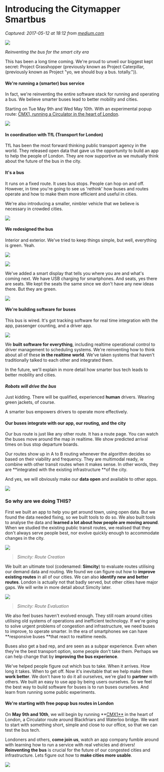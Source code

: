 # Introducing the Citymapper Smartbus

_Captured: 2017-05-12 at 18:12 from [medium.com](https://medium.com/citymapper/smartbus-7b6848241526)_

![](https://cdn-images-1.medium.com/max/2000/1*Qgg6D9fZaPsVr0SRCn2lbQ.jpeg)

_Reinventing the bus for the smart city era_

This has been a long time coming. We're proud to unveil our biggest kept secret: Project Grasshopper (previously known as Project Caterpillar, (previously known as Project "yo, we should buy a bus. totally.")).

#### We're running a (smarter) bus service

In fact, we're reinventing the entire software stack for running and operating a bus. We believe smarter buses lead to better mobility and cities.

Starting on Tue May 9th and Wed May 10th. With an experimental popup route: [CMX1, running a Circulator in the heart of London](https://citymapper.com/london/cmbus/bus-cmx1).

![](https://cdn-images-1.medium.com/max/800/1*14i3nSjq2ZyclRTjgaRKiA.png)

#### In coordination with TfL (Transport for London)

TfL has been the most forward thinking public transport agency in the world. They released open data that gave us the opportunity to build an app to help the people of London. They are now supportive as we mutually think about the future of the bus in the city.

#### It's a bus

It runs on a fixed route. It uses bus stops. People can hop on and off. However, in time you're going to see us 'rethink' how buses and routes operate and how to make them more efficient and useful in cities.

We're also introducing a smaller, nimbler vehicle that we believe is necessary in crowded cities.

![](https://cdn-images-1.medium.com/max/1000/1*e9_x35AVv3p66KN57tWzOQ.jpeg)

#### We redesigned the bus

Interior and exterior. We've tried to keep things simple, but well, everything is green. Yeah.

![](https://cdn-images-1.medium.com/max/800/1*QU8Jj1ty5jA4NWBGdPZvOg.jpeg)

![](https://cdn-images-1.medium.com/max/800/1*PAaTgfrrc9C_AjKzJ8-UrQ.jpeg)

We've added a smart display that tells you where you are and what's coming next. We have USB charging for smartphones. And seats, yes there are seats. We kept the seats the same since we don't have any new ideas there. But they are green.

![](https://cdn-images-1.medium.com/max/800/1*080ghTJseHkV6kt-Z3-Dgw.jpeg)

#### We're building software for buses

This bus is wired. It's got tracking software for real time integration with the app, passenger counting, and a driver app.

![](https://cdn-images-1.medium.com/max/800/1*3Q-pEeKfbEgt-8MzVLAxvg.png)

We **built software for everything**, including realtime operational control to driver management to scheduling systems. We're reinventing how to think about all of these **in the realtime world**. We've taken systems that haven't traditionally talked to each other and integrated them.

In the future, we'll explain in more detail how smarter bus tech leads to better mobility and cities.

#### _Robots will drive the bus_

Just kidding. There will be qualified, experienced **human** drivers. Wearing green jackets, of course.

A smarter bus empowers drivers to operate more effectively.

#### Our buses integrate with our app, our routing, and the city

Our bus route is just like any other route. It has a route page. You can watch the buses move around the map in realtime. We show predicted arrival times on bus stop departure boards.

Our routes show up in A to B routing whenever the algorithm decides so based on their viability and frequency. They are multimodal ready, ie combine with other transit routes when it makes sense. In other words, they are **integrated with the existing infrastructure **of the city.

And yes, we will obviously make our **data open** and available to other apps.

![](https://cdn-images-1.medium.com/max/800/1*OjfuvcqHT0flzeBR78jVKg.png)

### So why are we doing THIS?

First we built an app to help you get around town, using open data. But we found the data needed fixing, so we built tools to do so. We also built tools to analyse the data and **learned a lot about how people are moving around**. When we studied the existing public transit routes, we realised that they don't always serve people best, nor evolve quickly enough to accommodate changes in the city.

![](https://cdn-images-1.medium.com/max/800/1*0_b9MCIKrwBYmiqlaMFCvw.gif)

> _Simcity: Route Creation_

We built an ultimate tool (codenamed: **Simcity**) to evaluate routes utilising our demand data and routing. We found we can figure out how to **improve existing routes** in all of our cities. We can also **identify new and better routes**. London is actually not that badly served, but other cities have major gaps. We will write in more detail about Simcity later.

![](https://cdn-images-1.medium.com/max/800/1*-LvcRdAK38yuBHE5ljIRNQ.jpeg)

> _Simcity: Route Evaluation_

We also feel buses haven't evolved enough. They still roam around cities utilising old systems of operations and inefficient technology. If we're going to solve urgent problems of congestion and infrastructure, we need buses to improve, to operate smarter. In the era of smartphones we can have **responsive buses **that react to realtime needs.

Buses also get a bad rep, and are seen as a subpar experience. Even when they're the best transport option, some people don't take them. Perhaps we can help change that by **improving the bus experience**.

We've helped people figure out which bus to take. When it arrives. How long it takes. When to get off. Now it's inevitable that we help make them **work better**. We don't have to do it all ourselves, we're glad to **partner** with others. We built an easy to use app by being users ourselves. So we feel the best way to build software for buses is to run buses ourselves. And learn from running some public experiments.

#### We're starting with free popup bus routes in London

On **May 9th and 10th**, we will begin by running **[CMX1**](https://citymapper.com/london/cmbus/bus-cmx1) in the heart of London, a Circulator route around Blackfriars and Waterloo bridge. We want to start with something short, simple and close to our office, so that we can test the bus tech.

Londoners and others, **come join us**, watch an app company fumble around with learning how to run a service with real vehicles and drivers! **Reinventing the bus** is crucial for the future of our congested cities and infrastructure. Lets figure out how to **make cities more usable**.

![](https://cdn-images-1.medium.com/max/2000/1*MetrVJxKLbbzH0o4cN5PMA.png)
